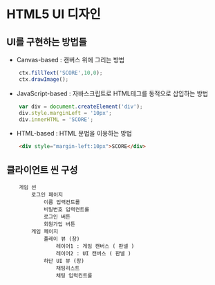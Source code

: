 # HTML5 UI 디자인
## UI를 구현하는 방법들
- Canvas-based : 캔버스 위에 그리는 방법
```js
    ctx.fillText('SCORE',10,0);
    ctx.drawImage();
```
- JavaScript-based : 자바스크립트로 HTML테그를 동적으로 삽입하는 방법
```js
    var div = document.createElement('div');
    div.style.marginLeft = '10px';
    div.innerHTML = 'SCORE';
```
- HTML-based : HTML 문법을 이용하는 방법
```html
    <div style="margin-left:10px">SCORE</div>
```

## 클라이언트 씬 구성
```
    게임 씬
        로그인 페이지
            이름 입력컨트롤
            비밀번호 입력컨트롤
            로그인 버튼
            회원가입 버튼
        게임 페이지
            플레이 뷰 (창)
                레이어1 : 게임 캔버스 ( 판넬 )
                레이어2 : UI 캔버스 ( 판넬 )
            하단 UI 뷰 (창)
                채팅리스트
                채팅 입력컨트롤
```